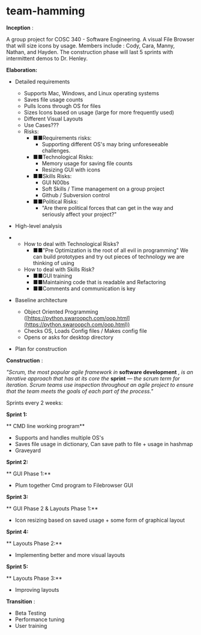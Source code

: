 # team-hamming
 

**Inception** :

A group project for COSC 340 - Software Engineering. A visual File Browser that will size icons by usage. Members include : Cody, Cara, Manny, Nathan, and Hayden. The construction phase will last 5 sprints with intermittent demos to Dr. Henley.

**Elaboration:**

- Detailed requirements
  - Supports Mac, Windows, and Linux operating systems
  - Saves file usage counts
  - Pulls Icons through OS for files
  - Sizes Icons based on usage (large for more frequently used)
  - Different Visual Layouts
  - Use Cases???
  - Risks:
    - ■■Requirements risks:
      - Supporting different OS&#39;s may bring unforeseeable challenges.
    - ■■Technological Risks:
      - Memory usage for saving file counts
      - Resizing GUI with icons
    - ■■Skills Risks:
      - GUI N00bs
      - Soft Skills / Time management on a group project
      - Github / Subversion control
    - ■■Political Risks:
      - &quot;Are there political forces that can get in the way and seriously affect your project?&quot;

- High-level analysis

-
  - How to deal with Technological Risks?
    - ■■&quot;Pre Optimization is the root of all evil in programming&quot; We can build prototypes and try out pieces of technology we are thinking of using
  - How to deal with Skills Risk?
    - ■■GUI training
    - ■■Maintaining code that is readable and Refactoring
    - ■■Comments and communication is key

- Baseline architecture
  - Object Oriented Programming ([https://python.swaroopch.com/oop.html](https://python.swaroopch.com/oop.html))
  - Checks OS, Loads Config files / Makes config file
  - Opens or asks for desktop directory
- Plan for construction



**Construction** :

_&quot;Scrum, the most popular agile framework in_ **software development** _, is an iterative approach that has at its core the_ **sprint** _— the scrum term for iteration. Scrum teams use inspection throughout an agile project to ensure that the team meets the goals of each part of the process.&quot;_

Sprints every 2 weeks:

**Sprint 1:**

**        CMD line working program**

- Supports and handles multiple OS&#39;s
- Saves file usage in dictionary, Can save path to file + usage in hashmap
- Graveyard

**Sprint 2:**

**        GUI Phase 1:**

- Plum together Cmd program to Filebrowser GUI

**Sprint 3:**

**        GUI Phase 2 &amp; Layouts Phase 1:**

- Icon resizing based on saved usage + some form of graphical layout

**Sprint 4:**

**        Layouts Phase 2:**

- Implementing better and more visual layouts

**Sprint 5:**

**        Layouts Phase 3:**

- Improving layouts

**Transition** :

- Beta Testing
- Performance tuning
- User training


